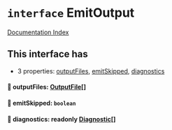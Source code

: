 # `interface` EmitOutput

[Documentation Index](../README.md)

## This interface has

- 3 properties:
[outputFiles](#-outputfiles-outputfile),
[emitSkipped](#-emitskipped-boolean),
[diagnostics](#-diagnostics-readonly-diagnostic)


#### 📄 outputFiles: [OutputFile](../interface.OutputFile/README.md)\[]



#### 📄 emitSkipped: `boolean`



#### 📄 diagnostics: readonly [Diagnostic](../interface.Diagnostic/README.md)\[]



